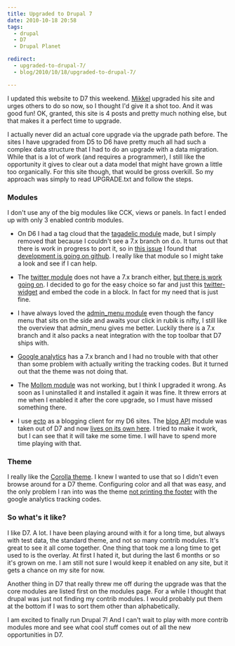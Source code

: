 ```yaml
---
title: Upgraded to Drupal 7
date: 2010-10-18 20:58
tags:
  - drupal
  - D7
  - Drupal Planet

redirect:
  - upgraded-to-drupal-7/
  - blog/2010/10/18/upgraded-to-drupal-7/

---
```

I updated this website to D7 this weekend. [Mikkel](http://mikkel.hoegh.org/blog/2010/oct/7/relaunching-blog-drupal-7 "Relauching my blog on Drupal 7 | Mikkel Høgh") upgraded his site and urges others to do so now, so I thought I'd give it a shot too. And it was good fun! OK, granted, this site is 4 posts and pretty much nothing else, but that makes it a perfect time to upgrade.

I actually never did an actual core upgrade via the upgrade path before. The sites I have upgraded from D5 to D6 have pretty much all had such a complex data structure that I had to do an upgrade with a data migration. While that is a lot of work (and requires a programmer), I still like the opportunity it gives to clear out a data model that might have grown a little too organically. For this site though, that would be gross overkill. So my approach was simply to read UPGRADE.txt and follow the steps.

### Modules

I don't use any of the big modules like CCK, views or panels. In fact I ended up with only 3 enabled contrib modules.

* On D6 I had a tag cloud that the [tagadelic module](http://drupal.org/project/tagadelic "Tagadelic | drupal.org") made, but I simply removed that because I couldn't see a 7.x branch on d.o. It turns out that there is work in progress to port it, so in [this issue](http://drupal.org/node/749440 "Any plans for a Drupal 7 release / upgrade / version ? | drupal.org") I found that [development is going on github](http://github.com/mscharley/tagadelic/tree/DRUPAL-7--1 "mscharley"). I really like that module so I might take a look and see if I can help.

* The [twitter module](http://drupal.org/project/twitter "Twitter | drupal.org") does not have a 7.x branch either, [but there is work going on](http://drupal.org/node/780712 "Drupal 7 port of Twitter module | drupal.org"). I decided to go for the easy choice so far and just this [twitter-widget](http://twitter.com/goodies/widget_profile) and embed the code in a block. In fact for my need that is just fine.

*  I have always loved the [admin_menu module](http://drupal.org/project/admin_menu "Administration menu | drupal.org") even though the fancy menu that sits on the side and awaits your click in rubik is nifty, I still like the overview that admin_menu gives me better. Luckily there is a 7.x branch and it also packs a neat integration with the top toolbar that D7 ships with.

*  [Google analytics](http://drupal.org/project/google_analytics "Google Analytics | drupal.org") has a 7.x branch and I had no trouble with that other than some problem with actually writing the tracking codes. But it turned out that the theme was not doing that.

*  The [Mollom module](http://drupal.org/project/mollom "Mollom | drupal.org") was not working, but I think I upgraded it wrong. As soon as I uninstalled it and installed it again it was fine. It threw errors at me when I enabled it after the core upgrade, so I must have missed something there.

* I use [ecto](http://illuminex.com/ecto/ "illumineX :: ecto - blog editor for Mac OS X") as a blogging client for my D6 sites. The [blog API](http://drupal.org/project/blogapi "Blog API | drupal.org") module was taken out of D7 and now [lives on its own here](http://drupal.org/project/blogapi "Blog API | drupal.org"). I tried to make it work, but I can see that it will take me some time. I will have to spend more time playing with that.

### Theme

I really like the [Corolla theme](http://drupal.org/project/corolla "Corolla | drupal.org"). I knew I wanted to use that so I didn't even browse around for a D7 theme. Configuring color and all that was easy, and the only problem I ran into was the theme [not printing the footer](http://drupal.org/node/945124 "Footer is not output anywhere | drupal.org") with the google analytics tracking codes.

### So what's it like?

I like D7. A lot. I have been playing around with it for a long time, but always with test data, the standard theme, and not so many contrib modules. It's great to see it all come together. One thing that took me a long time to get used to is the overlay. At first I hated it, but during the last 6 months or so it's grown on me. I am still not sure I would keep it enabled on any site, but it gets a chance on my site for now.

Another thing in D7 that really threw me off during the upgrade was that the core modules are listed first on the modules page. For a while I thought that drupal was just not finding my contrib modules. I would probably put them at the bottom if I was to sort them other than alphabetically.

I am excited to finally run Drupal 7! And I can't wait to play with more contrib modules more and see what cool stuff comes out of all the new opportunities in D7.
